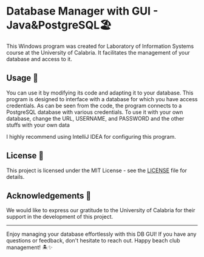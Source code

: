 # Database Manager with GUI - Java&PostgreSQL🏖️

This Windows program was created for Laboratory of Information Systems course at the University of Calabria. It facilitates the management of your database and access to it.

## Usage 🚀

You can use it by modifying its code and adapting it to your database.
This program is designed to interface with a database for which you have access credentials. As can be seen from the code, the program connects to a PostgreSQL database with various credentials. To use it with your own database, change the URL, USERNAME, and PASSWORD and the other stuffs with your own data

I highly recommend using IntelliJ IDEA for configuring this program.

## License 📜

This project is licensed under the MIT License - see the [LICENSE](LICENSE) file for details.

## Acknowledgements 🙏

We would like to express our gratitude to the University of Calabria for their support in the development of this project.

---

Enjoy managing your database effortlessly with this DB GUI! If you have any questions or feedback, don't hesitate to reach out. Happy beach club management! 🏝️✨
